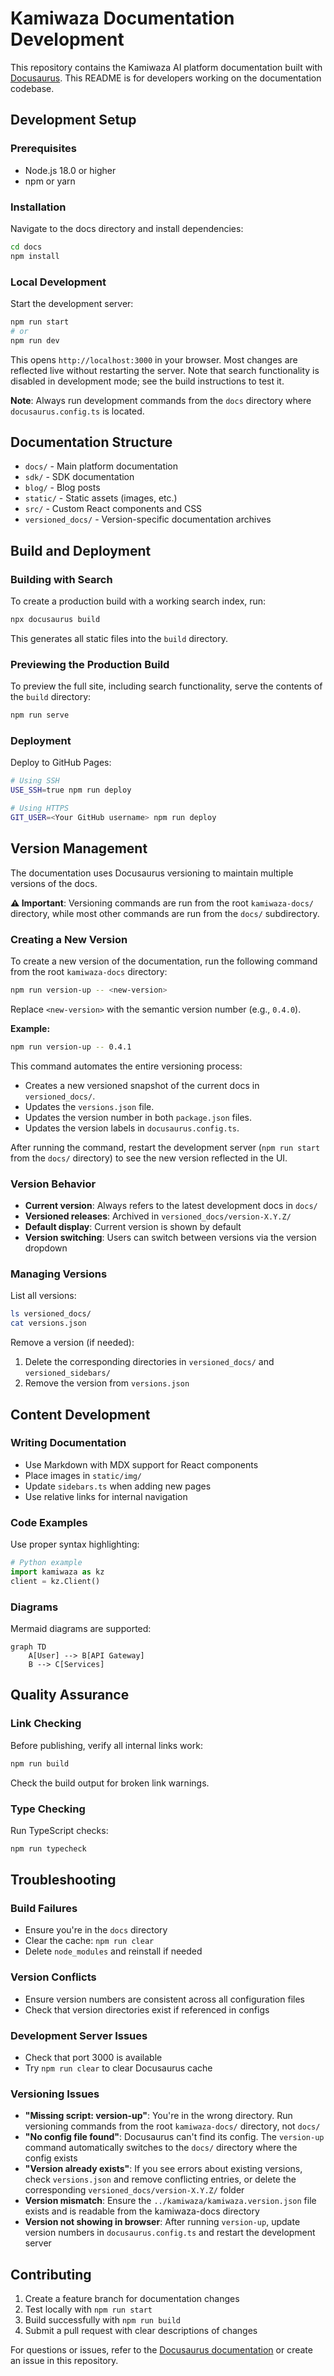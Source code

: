 # Kamiwaza Documentation Development

This repository contains the Kamiwaza AI platform documentation built with [Docusaurus](https://docusaurus.io/). This README is for developers working on the documentation codebase.

## Development Setup

### Prerequisites
- Node.js 18.0 or higher
- npm or yarn

### Installation

Navigate to the docs directory and install dependencies:

```bash
cd docs
npm install
```

### Local Development

Start the development server:

```bash
npm run start
# or
npm run dev
```

This opens `http://localhost:3000` in your browser. Most changes are reflected live without restarting the server. Note that search functionality is disabled in development mode; see the build instructions to test it.

**Note**: Always run development commands from the `docs` directory where `docusaurus.config.ts` is located.

## Documentation Structure

- `docs/` - Main platform documentation
- `sdk/` - SDK documentation 
- `blog/` - Blog posts
- `static/` - Static assets (images, etc.)
- `src/` - Custom React components and CSS
- `versioned_docs/` - Version-specific documentation archives

## Build and Deployment

### Building with Search

To create a production build with a working search index, run:

```bash
npx docusaurus build
```

This generates all static files into the `build` directory.

### Previewing the Production Build

To preview the full site, including search functionality, serve the contents of the `build` directory:

```bash
npm run serve
```

### Deployment

Deploy to GitHub Pages:

```bash
# Using SSH
USE_SSH=true npm run deploy

# Using HTTPS
GIT_USER=<Your GitHub username> npm run deploy
```

## Version Management

The documentation uses Docusaurus versioning to maintain multiple versions of the docs.

**⚠️ Important**: Versioning commands are run from the root `kamiwaza-docs/` directory, while most other commands are run from the `docs/` subdirectory.

### Creating a New Version

To create a new version of the documentation, run the following command from the root `kamiwaza-docs` directory:

```bash
npm run version-up -- <new-version>
```

Replace `<new-version>` with the semantic version number (e.g., `0.4.0`).

**Example:**
```bash
npm run version-up -- 0.4.1
```

This command automates the entire versioning process:
- Creates a new versioned snapshot of the current docs in `versioned_docs/`.
- Updates the `versions.json` file.
- Updates the version number in both `package.json` files.
- Updates the version labels in `docusaurus.config.ts`.

After running the command, restart the development server (`npm run start` from the `docs/` directory) to see the new version reflected in the UI.

### Version Behavior

- **Current version**: Always refers to the latest development docs in `docs/`
- **Versioned releases**: Archived in `versioned_docs/version-X.Y.Z/`
- **Default display**: Current version is shown by default
- **Version switching**: Users can switch between versions via the version dropdown

### Managing Versions

List all versions:
```bash
ls versioned_docs/
cat versions.json
```

Remove a version (if needed):
1. Delete the corresponding directories in `versioned_docs/` and `versioned_sidebars/`
2. Remove the version from `versions.json`

## Content Development

### Writing Documentation

- Use Markdown with MDX support for React components
- Place images in `static/img/`
- Update `sidebars.ts` when adding new pages
- Use relative links for internal navigation

### Code Examples

Use proper syntax highlighting:

```python
# Python example
import kamiwaza as kz
client = kz.Client()
```

### Diagrams

Mermaid diagrams are supported:

```mermaid
graph TD
    A[User] --> B[API Gateway]
    B --> C[Services]
```

## Quality Assurance

### Link Checking

Before publishing, verify all internal links work:

```bash
npm run build
```

Check the build output for broken link warnings.

### Type Checking

Run TypeScript checks:

```bash
npm run typecheck
```

## Troubleshooting

### Build Failures
- Ensure you're in the `docs` directory
- Clear the cache: `npm run clear`
- Delete `node_modules` and reinstall if needed

### Version Conflicts
- Ensure version numbers are consistent across all configuration files
- Check that version directories exist if referenced in configs

### Development Server Issues
- Check that port 3000 is available
- Try `npm run clear` to clear Docusaurus cache

### Versioning Issues
- **"Missing script: version-up"**: You're in the wrong directory. Run versioning commands from the root `kamiwaza-docs/` directory, not `docs/`
- **"No config file found"**: Docusaurus can't find its config. The `version-up` command automatically switches to the `docs/` directory where the config exists
- **"Version already exists"**: If you see errors about existing versions, check `versions.json` and remove conflicting entries, or delete the corresponding `versioned_docs/version-X.Y.Z/` folder
- **Version mismatch**: Ensure the `../kamiwaza/kamiwaza.version.json` file exists and is readable from the kamiwaza-docs directory
- **Version not showing in browser**: After running `version-up`, update version numbers in `docusaurus.config.ts` and restart the development server

## Contributing

1. Create a feature branch for documentation changes
2. Test locally with `npm run start`
3. Build successfully with `npm run build`
4. Submit a pull request with clear descriptions of changes

For questions or issues, refer to the [Docusaurus documentation](https://docusaurus.io/docs) or create an issue in this repository.
